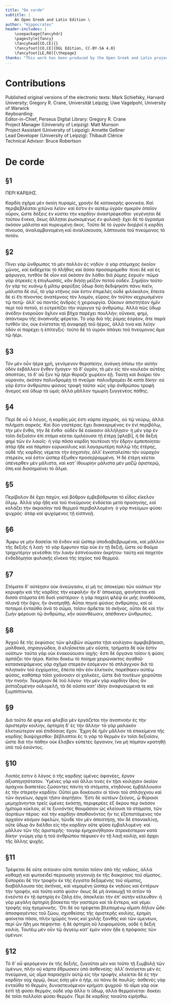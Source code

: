 ```yaml
---
title: "De corde"
subtitle: |
	An Open Greek and Latin Edition \ 
author: "Hippocrates"
header-includes: | 
	\usepackage{fancyhdr}
	\pagestyle{fancy}
	\fancyhead[CO,CE]{}
	\fancyfoot[CO,CE]{OGL Edition, CC-BY-SA 4.0}
	\fancyfoot[LE,RO]{\thepage}
thanks: "This work has been produced by the Open Greek and Latin project through the help of volunteers. See contributions for details."
...
```


# Contributions  

Published original versions of the electronic texts: Mark Schiefsky, Harvard University; Gregory R. Crane, Universität Leipzig; Uwe Vagelpohl, University of Warwick  
 Keyboarding:   
 Editor-in-Chief, Perseus Digital Library: Gregory R. Crane  
 Project Manager (University of Leipzig): Matt Munson  
 Project Assistant (University of Leipzig): Annette Geßner  
 Lead Developer (University of Leipzig): Thibault Clérice  
 Technical Advisor: Bruce Robertson  

# De corde  

## §1  

<head>ΠΕΡΙ ΚΑΡΔΙΗΣ.</head>
          <p>Καρδίη σχῆμα μὲν ὁκοίη πυραμὶς, χροιὴν δὲ κατακορὴς <lb/>φοινικέα. Καὶ περιβεβλέαται
            χιτῶνα λεῖον· καὶ ἔστιν ἐν αὐτέῳ <lb/>ὑγρὸν σμικρὸν ὁποῖον οὖρον, ὥστε δόξεις ἐν κύστει
            τὴν καρδίην <lb/>ἀναστρέφεσθαι· γεγένηται δὲ τούτου ἕνεκα, ὅκως ἅλληται <lb/>ῥωσκομένως
            ἐν φυλακῇ· ἔχει δὲ τὸ ὕγρασμα ὁκόσον μάλιστα καὶ <lb/>πυρευμένῃ ἄκος. Τοῦτο δὲ τὸ ὑγρὸν
            διοῤῥοῖ ἡ καρδίη πίνουσα, <lb/>ἀναλαμβανομένη καὶ ἀναλίσκουσα, λάπτουσα τοῦ πνεύμονος τὸ
            <lb/>ποτόν. </p>  

## §2  

<p>Πίνει γὰρ ὥνθρωπος τὸ μὲν πολλὸν ἐς νηδύν· ὁ γὰρ στόμαχος <lb/>ὁκοῖον χῶνος, καὶ
            ἐκδέχεται τὸ πλῆθος καὶ ἅσσα προσαιρόμεθα· πίνει <lb/>δὲ καὶ ἐς φάρυγγα, τυτθὸν δὲ οἷον
            καὶ ὁκόσον ἂν λάθοι διὰ ῥύμης <lb/>ἐσρυέν· πῶμα γὰρ ἀτρεκὲς ἡ ἐπιγλωσσὶς, κἂν διήσῃ
            μεῖζον ποτοῦ <lb/>οὐδέν. Σημήϊον τοῦτο· ἢν γάρ τις κυάνῳ ἢ μίλτῳ φορύξας ὕδωρ <lb/>δοίη
            δεδιψηκότι πάνυ πιεῖν, μάλιστα δὲ συῒ, τὸ γὰρ κτῆνος οὐκ ἔστιν <lb/>ἐπιμελὲς οὐδὲ
            φιλόκαλον, ἔπειτα δὲ εἰ ἔτι πίνοντος ἀνατέμνοις τὸν <lb/>λαιμὸν, εὕροις ἂν τοῦτον
            κεχρωσμένον τῷ ποτῷ· ἀλλ’ οὐ παντὸς ἀνδρὸς <lb/>ἡ χειρουργία. Οὔκουν ἀπιστητέον ἡμῖν
            περὶ τοῦ ποτοῦ, εἰ εὐτρεπίζει <pb n="v.9.p.82"/> τὴν σύριγγα τῷ ἀνθρώπῳ. Ἀλλὰ πῶς ὕδωρ ἀνέδην
            ἐνοροῦον <lb/>ὄχλον καὶ βῆχα παρέχει πουλλήν; οὕνεκα, φημὶ, ἀπάντικρυ τῆς <lb/>ἀναπνοῆς
            φέρεται. Τὸ γὰρ διὰ τῆς ῥύμης ἐσρέον, ἅτε παρὰ τυτθὸν <lb/>ἰὸν, οὐκ ἐνίσταται τῇ ἀναφορῇ
            τοῦ ἠέρος, ἀλλά τινα καὶ λείην ὁδόν <lb/>οἱ παρέχει ἡ ἐπίτεγξις· τοῦτο δὲ τὸ ὑγρὸν
            ἀπάγει τοῦ πνεύμονος <lb/>ἅμα τῷ ἠέρι. </p>  

## §3  

<p>Τὸν μὲν οὖν ἠέρα χρὴ, γενόμενον θεραπείην, ἀνάγκῃ ὀπίσω <lb/>τὴν αὐτὴν ὁδὸν
            ἐκβάλλειν ἔνθεν ἤγαγεν· τὸ δ’ ὑγρὸν, τὸ μὲν εἰς τὸν <lb/>κουλεὸν αὐτέης ἀποπτύει, τὸ δ’
            αὖ ξὺν τῷ ἠέρι θύραζε χωρέειν ἐῇ. <lb/>Ταύτῃ καὶ διαίρει τὸν οὐρανὸν, ὁκόταν παλινδρομέῃ
            τὸ πνεῦμα· παλινδρομέει <lb/>δὲ κατὰ δίκην· οὐ γὰρ ἔστιν ἀνθρώπου φύσιος τροφὴ ταῦτα·
            <lb/>κῶς γὰρ ἀνθρώπου τροφὴ ἄνεμος καὶ ὕδωρ τὰ ὠμά; ἀλλὰ μᾶλλον <lb/>τιμωρίη ξυγγενέος
            πάθης. </p>  

## §4  

<p>Περὶ δὲ οὗ ὁ λόγος, ἡ καρδίη μῦς ἐστι κάρτα ἰσχυρὸς, οὐ τῷ <lb/>νεύρῳ, ἀλλὰ πιλήματι
            σαρκός. Καὶ δύο γαστέρας ἔχει διακεκριμένας <lb/>ἐν ἑνὶ περιβόλῳ, τὴν μὲν ἔνθα, τὴν δὲ
            ἔνθα· οὐδὲν δὲ ἐοίκασιν ἀλλήλῃσιν· <lb/>ἡ μὲν γὰρ ἐν τοῖσι δεξιοῖσιν ἐπὶ στόμα κέεται
            ὁμιλέουσα τῇ <lb/>ἑτέρῃ [φλεβὶ], ἡ δὲ δεξιὴ φημὶ τῶν ἐν λαιοῖς· ἡ γὰρ πᾶσα καρδίη
            <lb/>τουτέοισι τὴν ἕδρην ἐμπεποίηται· ἀτὰρ ἥδε καὶ πάμπαν εὐρυκοίλιος <lb/>καὶ
            λαγαρωτέρη πολλῷ τῆς ἑτέρης, οὐδὲ τῆς καρδίης νέμεται τὴν <lb/>ἐσχατιὴν, ἀλλ’
            ἐγκαταλείπει τὸν οὐραχὸν στερεὸν, καί ἐστιν ὥσπερ <pb n="v.9.p.84"/> ἔξωθεν προσεῤῥαμμένη. Ἡ
            δὲ ἑτέρη κέεται ὑπένερθεν μὲν μάλιστα, <lb/>καὶ κατ’ ἰθυωρίην μάλιστα μὲν μαζῷ ἀριστερῷ,
            ὅπη καὶ διασημαίνει <lb/>τὸ ἅλμα. </p>  

## §5  

<p>Περίβολον δὲ ἔχει παχὺν, καὶ βόθρον ἐμβεβόθρωται τὸ εἶδος <lb/>εἴκελον ὅλμῳ. Ἀλλὰ
            γὰρ ἤδη καὶ τοῦ πνεύμονος ἐνδύεται μετὰ <lb/>προσηνίης, καὶ κολάζει τὴν ἀκρασίην τοῦ
            θερμοῦ περιβαλλομένη· ὁ <lb/>γὰρ πνεύμων φύσει ψυχρός· ἀτὰρ καὶ ψυχόμενος τῇ εἰσπνοῇ.
          </p>  

## §6  

<p>Ἄμφω γε μὴν δασεῖαι τὰ ἔνδον καὶ ὥσπερ ὑποδιαβεβρωμέναι, <lb/>καὶ μᾶλλον τῆς δεξιῆς
            ἡ λαιή· τὸ γὰρ ἔμφυτον πῦρ οὐκ ἐν τῇ <lb/>δεξιῇ, ὥστε οὐ θαῦμα τρηχυτέρην γενέσθαι τὴν
            λαιὴν ἐσπνέουσαν <lb/>ἀκρήτου· ταύτῃ καὶ παχετὸν ἐνδεδόμηται φυλακῆς εἵνεκα τῆς ἰσχύος
            <lb/>τοῦ θερμοῦ. </p>  

## §7  

<p>Στόματα δ’ αὐτέῃσιν οὐκ ἀνεώγασιν, εἰ μή τις ἀποκείρει τῶν <lb/>οὐάτων τὴν κορυφὴν
            καὶ τῆς καρδίης τὴν κεφαλήν· ἢν δ’ ἀποκείρῃ, <lb/>φανήσεται καὶ δισσὰ στόματα ἐπὶ δυσὶ
            γαστέροιν· ἡ γὰρ παχείη <lb/>φλὲψ ἐκ μιῆς ἀναθέουσα, πλανᾷ τὴν ὄψιν, ἢν ἀνατμηθῇ. Αὗται
            πηγαὶ <lb/>φύσιος ἀνθρώπου, καὶ οἱ ποταμοὶ ἐνταῦθα ἀνὰ τὸ σῶμα, τοῖσιν ἄρδεται <lb/>τὸ
            σκῆνος, οὗτοι δὲ καὶ τὴν ζωὴν φέρουσι τῷ ἀνθρώπῳ, κἢν <lb/>αὐανθέωσιν, ἀπέθανεν
            ὥνθρωπος. </p>  

## §8  

<p>Ἀγχοῦ δὲ τῆς ἐκφύσιος τῶν φλεβῶν σώματα τῇσι κοιλίῃσιν <lb/>ἀμφιβεβήκασι, μαλθακὰ,
            σηραγγώδεα, ἃ κληΐσκεται μὲν οὔατα, τρήματα <lb/>δὲ οὐκ ἔστιν οὐάτων· ταῦτα γὰρ οὐκ
            ἐνακούουσιν ἰαχῆς· ἔστι δὲ <lb/>ὄργανα τοῖσιν ἡ φύσις ἁρπάζει τὸν ἠέρα. Καίτοι δοκέω τὸ
            ποίημα <pb n="v.9.p.86"/> χειρώνακτος ἀγαθοῦ· κατασκεψάμενος γὰρ σχῆμα στερεὸν ἐσόμενον
            <lb/>τὸ σπλάγχνον διὰ τὸ πιλητικὸν τοῦ ἐγχύματος, ἔπειτα πᾶν ἐὸν <lb/>ἑλκτικὸν,
            παρέθηκεν αὐτέῳ φύσας, καθάπερ τοῖσι χοάνοισιν οἱ χαλκέες, <lb/>ὥστε διὰ τουτέων
            χειροῦται τὴν πνοήν. Τεκμήριον δὲ τοῦ λόγου· <lb/>τὴν μὲν γὰρ καρδίην ἴδοις ἂν
            ῥιπταζομένην οὐλομελῆ, τὰ δὲ <lb/>οὔατα κατ’ ἰδίην ἀναφυσώμενά τε καὶ ξυμπίπτοντα. </p>  

## §9  

<p>Διὰ τοῦτο δέ φημι καὶ φλεβία μὲν ἐργάζεται τὴν ἀναπνοὴν ἐς <lb/>τὴν ἀριστερὴν
            κοιλίην, ἀρτηρίη δ’ ἐς τὴν ἄλλην· τὸ γὰρ μαλακὸν <lb/>ἑλκτικώτερον καὶ ἐπιδόσιας ἔχον.
            Ἔχρη δὲ ἡμῖν μᾶλλον τὰ ἐπικείμενα <lb/>τῆς καρδίης διαψύχεσθαι· βέβλαπται ἔς τι γὰρ τὸ
            θερμὸν ἐν <lb/>τοῖσι δεξιοῖσιν, ὥστε διὰ τὴν πάθην οὐκ ἔλαβεν εὐπετὲς ὄργανον, ἵνα
            <lb/>μὴ πάμπαν κρατηθῇ ὑπὸ τοῦ ἐσιόντος. </p>  

## §10  

<p>Λοιπός ἐστιν ὁ λόγος ὁ τῆς καρδίης ὑμένες ἀφανέες, ἔργον <lb/>ἀξιαπηγητότατον.
            Ὑμένες γὰρ καὶ ἄλλοι τινὲς ἐν τῇσι κοιλίῃσιν <lb/>ὁκοῖον ἀράχναι διαπετέες ζώσαντες
            πάντη τὰ στόματα, κτηδόνας ἐμβάλλουσιν <lb/>ἐς τὴν στερεὴν καρδίην. Οὗτοί μοι δοκέουσιν
            οἱ τόνοι τοῦ <lb/>σπλάγχνου καὶ τῶν ἀγγείων, ἀρχαὶ τῇσιν ἀορτῇσιν. Ἔστι δὲ αὐτέων 
            <pb n="v.9.p.88"/> ζεῦγος, ᾧ θύραισι μεμηχάνηνται τρεῖς ὑμένες ἑκάστῃ, περιφερέες <lb/>ἐξ ἄκρου
            περ ὁκόσον ἡμίτομα κύκλου, οἵ τε ξυνιόντες θαυμάσιον <lb/>ὡς κλείουσι τὰ στόματα, τῶν
            ἀορτέων πέρας· καὶ τὴν καρδίην <lb/>ἀποθανόντος ἤν τις ἐξεπιστάμενος τὸν ἀρχαῖον κόσμον
            ἀφελὼν, <lb/>τῶνδε τὸν μὲν ἀποστήσῃ, τὸν δὲ ἐπανακλίνῃ, οὔτε ὕδωρ ἂν διέλθοι <lb/>εἰς
            τὴν καρδίην οὔτε φῦσα ἐμβαλλομένη· καὶ μᾶλλον τῶν τῆς ἀριστερῆς· <lb/>τοιγὰρ
            ἐμηχανήθησαν ἀτρεκέστερον κατὰ δίκην· γνώμη γὰρ <lb/>ἡ τοῦ ἀνθρώπου πέφυκεν ἐν τῇ λαιῇ
            κοιλίῃ, καὶ ἄρχει τῆς ἄλλης <lb/>ψυχῆς. </p>  

## §11  

<p>Τρέφεται δὲ οὔτε σιτίοισιν οὔτε ποτοῖσι τοῖσιν ἀπὸ τῆς νηδύος, <lb/>ἀλλὰ καθαρῇ καὶ
            φωτοειδεῖ περιουσίῃ γεγονυίῃ ἐκ τῆς διακρίσιος <lb/>τοῦ αἵματος. Εὐπορέει δὲ τὴν τροφὴν
            ἐκ τῆς ἔγγιστα δεξαμένης <pb n="v.9.p.90"/> τοῦ αἵματος, διαβάλλουσα τὰς ἀκτῖνας, καὶ νεμομένη
            ὥσπερ <lb/>ἐκ νηδύος καὶ ἐντέρων τὴν τροφὴν, καὶ τοῦτο κατὰ φύσιν· ὅκως δὲ μὴ
            <lb/>ἀνακωχῇ τὸ σιτίον τὰ ἐνεόντα ἐν τῇ ἀρτηρίῃ ἐν ζάλῃ ἐὸν, ἀποκλείει <lb/>τὴν ἐπ’
            αὐτὴν κέλευθον· ἡ γὰρ μεγάλη ἀρτηρίη βόσκεται τὴν γαστέρα <lb/>καὶ τὰ ἔντερα, καὶ γέμει
            τροφῆς οὐχ ἡγεμονικῆς. Ὅτι δὲ οὐ τρέφεται <lb/>βλεπομένῳ αἵματι δῆλον ὧδε· ἀποσφαγέντος
            τοῦ ζώου, σχισθείσης <lb/>τῆς ἀριστερῆς κοιλίης, ἐρημίη φαίνεται πᾶσα, πλὴν ἰχῶρός
            <lb/>τινος καὶ χολῆς ξανθῆς καὶ τῶν ὑμενέων, περὶ ὧν ἤδη μοι πέφανται· <lb/>ἡ δὲ ἀρτηρίη
            οὓ λειφαιμοῦσα, οὐδὲ ἡ δεξιὴ κοιλίη. Τουτέῳ μὲν οὖν <lb/>τῷ ἀγγείῳ κατ’ ἐμὸν νόον ἥδε ἡ
            πρόφασις τῶν ὑμένων. </p>  

## §12  

<p>Τὸ δ’ αὖ φερόμενον ἐκ τῆς δεξιῆς, ζυγοῦται μὲν καὶ τοῦτο τῇ <lb/>ξυμβολῇ τῶν
            ὑμένων, πλὴν οὐ κάρτα ἔθρωσκεν ὑπὸ ἀσθενείης· ἀλλ’ <lb/>ἀνοίγεται μὲν ἐς πνεύμονα, ὡς
            αἷμα παρασχεῖν αὐτῷ εἰς τὴν τροφὴν, <lb/>κλείεται δὲ ἐς τὴν καρδίην οὐχ ἁρμῷ, ὅκως ἐσίῃ
            μὲν ὁ ἠὴρ, οὐ <pb n="v.9.p.92"/> πάνυ δὲ πουλύς· ἀσθενὲς γὰρ ἐνταῦθα τὸ θερμὸν, δυναστευόμενον
            <lb/>κρήματι ψυχροῦ· τὸ αἷμα γὰρ οὐκ ἐστὶ τῇ φύσει θερμὸν, οὐδὲ γὰρ <lb/>ἄλλο τι ὕδωρ,
            ἀλλὰ θερμαίνεται· δοκέει δὲ τοῖσι πολλοῖσι φύσει <lb/>θερμόν. Περὶ δὲ καρδίης τοιαῦτα
            εἰρήσθω. </p>  

